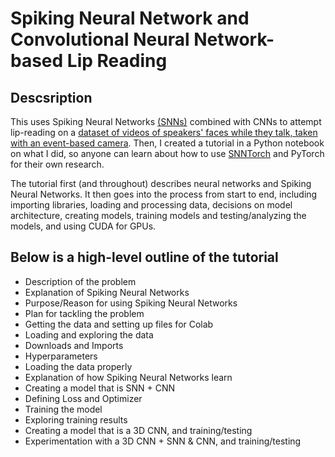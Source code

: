 # Spiking Neural Network and Convolutional Neural Network-based Lip Reading

## Descsription
This uses Spiking Neural Networks [(SNNs)](https://en.wikipedia.org/wiki/Spiking_neural_network) combined with CNNs to attempt lip-reading on a [dataset of videos of speakers' faces while they talk, taken with an event-based camera](https://sites.google.com/view/event-based-lipreading). Then, I created a tutorial in a Python notebook on what I did, so anyone can learn about how to use [SNNTorch](https://snntorch.readthedocs.io/en/latest/) and PyTorch for their own research.

The tutorial first (and throughout) describes neural networks and Spiking Neural Networks. It then goes into the process from start to end, including importing libraries, loading and processing data, decisions on model architecture, creating models, training models and testing/analyzing the models, and using CUDA for GPUs.

## Below is a high-level outline of the tutorial

* Description of the problem
* Explanation of Spiking Neural Networks
* Purpose/Reason for using Spiking Neural Networks
* Plan for tackling the problem 
* Getting the data and setting up files for Colab
* Loading and exploring the data
* Downloads and Imports
* Hyperparameters
* Loading the data properly
* Explanation of how Spiking Neural Networks learn
* Creating a model that is SNN + CNN
* Defining Loss and Optimizer
* Training the model
* Exploring training results
* Creating a model that is a 3D CNN, and training/testing
* Experimentation with a 3D CNN + SNN & CNN, and training/testing
